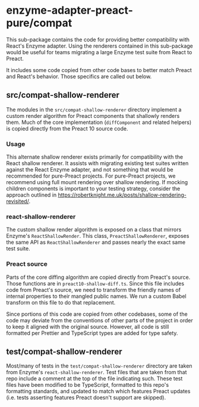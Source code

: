 # enzyme-adapter-preact-pure/compat

This sub-package contains the code for providing better compatibility with
React's Enzyme adapter. Using the renderers contained in this sub-package would
be useful for teams migrating a large Enzyme test suite from React to Preact.

It includes some code copied from other code bases to better match Preact and
React's behavior. Those specifics are called out below.

## src/compat-shallow-renderer

The modules in the `src/compat-shallow-renderer` directory implement a custom
render algorithm for Preact components that shallowly renders them. Much of the
core implementation (`diffComponent` and related helpers) is copied directly
from the Preact 10 source code.

### Usage

This alternate shallow renderer exists primarily for compatibility with the
React shallow renderer. It assists with migrating existing test suites written
against the React Enzyme adapter, and not something that would be recommended
for pure-Preact projects. For pure-Preact projects, we recommend using full
mount rendering over shallow rendering. If mocking children components is
important to your testing strategy, consider the approach outlined in
https://robertknight.me.uk/posts/shallow-rendering-revisited/.

### react-shallow-renderer

The custom shallow render algorithm is exposed on a class that mirrors Enzyme's
`ReactShallowRender`. This class, `PreactShallowRenderer`, exposes the same API as
`ReactShallowRenderer` and passes nearly the exact same test suite.

### Preact source

Parts of the core diffing algorithm are copied directly from Preact's source.
Those functions are in `preact10-shallow-diff.ts`. Since this file includes code
from Preact's source, we need to transform the friendly names of internal
properties to their mangled public names. We run a custom Babel transform on
this file to do that replacement.

Since portions of this code are copied from other codebases, some of the code may
deviate from the conventions of other parts of the project in order to keep it
aligned with the original source. However, all code is still formatted per
Prettier and TypeScript types are added for type safety.

## test/compat-shallow-renderer

Most/many of tests in the `test/compat-shallow-renderer` directory are taken
from Enzyme's `react-shallow-renderer`. Test files that are taken from that repo
include a comment at the top of the file indicating such. These test files have
been modified to be TypeScript, formatted to this repo's formatting standards,
and updated to match which features Preact updates (i.e. tests asserting
features Preact doesn't support are skipped).
